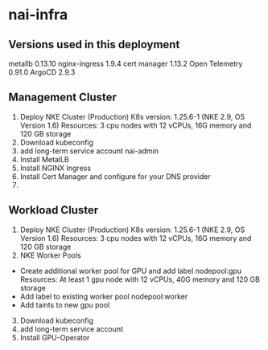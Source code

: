 # nai-infra

## Versions used in this deployment
metallb 0.13.10
nginx-ingress 1.9.4
cert manager 1.13.2
Open Telemetry 0.91.0
ArgoCD 2.9.3



## Management Cluster
1. Deploy NKE Cluster (Production)
K8s version: 1.25.6-1 (NKE 2.9, OS Version 1.6)
Resources:  3 cpu nodes with 12 vCPUs, 16G memory and 120 GB storage
2. Download kubeconfig
3. add long-term service account nai-admin
4. Install MetalLB
5. Install NGINX Ingress
6. Install Cert Manager and configure for your DNS provider
7. 

## Workload Cluster
1. Deploy NKE Cluster (Production)
K8s version: 1.25.6-1 (NKE 2.9, OS Version 1.6)
Resources:  3 cpu nodes with 12 vCPUs, 16G memory and 120 GB storage
2. NKE Worker Pools
- Create additional worker pool for GPU and add label nodepool:gpu
Resources:  At least 1 gpu node with 12 vCPUs, 40G memory and 120 GB storage
- Add label to existing worker pool nodepool:worker
- Add taints to new gpu pool
3. Download kubeconfig
4. add long-term service account
5. Install GPU-Operator


